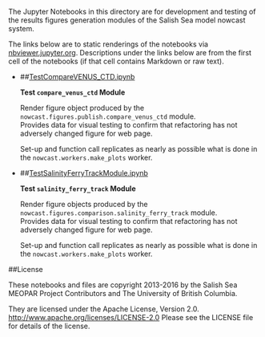 The Jupyter Notebooks in this directory are for development and testing of
the results figures generation modules of the Salish Sea model nowcast system.

The links below are to static renderings of the notebooks via
[nbviewer.jupyter.org](http://nbviewer.jupyter.org/).
Descriptions under the links below are from the first cell of the notebooks
(if that cell contains Markdown or raw text).

* ##[TestCompareVENUS_CTD.ipynb](http://nbviewer.jupyter.org/urls/bitbucket.org/salishsea/tools/raw/tip/SalishSeaNowcast/notebooks/figures/comparison/TestCompareVENUS_CTD.ipynb)  
    
    **Test `compare_venus_ctd` Module**  
      
    Render figure object produced by the `nowcast.figures.publish.compare_venus_ctd` module.  
    Provides data for visual testing to confirm that refactoring has not adversely changed figure for web page.  
      
    Set-up and function call replicates as nearly as possible what is done in the `nowcast.workers.make_plots` worker.  

* ##[TestSalinityFerryTrackModule.ipynb](http://nbviewer.jupyter.org/urls/bitbucket.org/salishsea/tools/raw/tip/SalishSeaNowcast/notebooks/figures/comparison/TestSalinityFerryTrackModule.ipynb)  
    
    **Test `salinity_ferry_track` Module**  
      
    Render figure objects produced by the `nowcast.figures.comparison.salinity_ferry_track` module.  
    Provides data for visual testing to confirm that refactoring has not adversely changed figure for web page.  
      
    Set-up and function call replicates as nearly as possible what is done in the `nowcast.workers.make_plots` worker.  


##License

These notebooks and files are copyright 2013-2016
by the Salish Sea MEOPAR Project Contributors
and The University of British Columbia.

They are licensed under the Apache License, Version 2.0.
http://www.apache.org/licenses/LICENSE-2.0
Please see the LICENSE file for details of the license.
